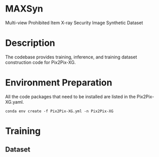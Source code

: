 # MAXSyn
Multi-view Prohibited Item X-ray Security Image Synthetic Dataset
# Description
The codebase provides training, inference, and training dataset construction code for Pix2Pix-XG.
# Environment Preparation
All the code packages that need to be installed are listed in the Pix2Pix-XG.yaml.

`conda env create -f Pix2Pix-XG.yml -n Pix2Pix-XG`
# Training
## Dataset
